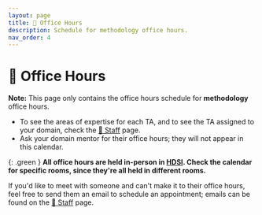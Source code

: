```yaml
---
layout: page
title: 📆 Office Hours
description: Schedule for methodology office hours.
nav_order: 4
---
```


# 📆 Office Hours

**Note:** This page only contains the office hours schedule for **methodology** office hours.
- To see the areas of expertise for each TA, and to see the TA assigned to your domain, check the [🙋 Staff](../staff) page.
- Ask your domain mentor for their office hours; they will not appear in this calendar.

{: .green }
**All office hours are held in-person in [HDSI](https://map.concept3d.com/?id=1005#!m/246301). Check the calendar for specific rooms, since they're all held in different rooms.**

If you'd like to meet with someone and can't make it to their office hours, feel free to send them an email to schedule an appointment; emails can be found on the [🙋 Staff](../staff) page.


<!--
<iframe src="https://calendar.google.com/calendar/embed?src=c_837a7bfe3d047e9064131d22755012eaec66613beeb3c0cf745c151e9cd67c45%40group.calendar.google.com&ctz=America%2FLos_Angeles" style="border: 0" width="800" height="600" frameborder="0" scrolling="no"></iframe>
-->



